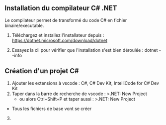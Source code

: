 ## Installation du compilateur C# .NET
Le compilateur permet de transformé du code C# en fichier binaire/executable.

1. Téléchargez et installez l'installateur depuis : https://dotnet.microsoft.com/download/dotnet

2. Essayez la cli pour vérifier que l'installation s'est bien déroulée : dotnet --info



## Création d'un projet C#
1. Ajouter les extensions à vscode : C#, C# Dev Kit, IntelliCode for C# Dev Kit
2. Taper dans la barre de recherche de vscode : >.NET: New Project
    * ou alors Ctrl+Shift+P et taper aussi : >.NET: New Project
* Tous les fichiers de base vont se créer 
3. 